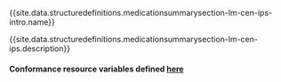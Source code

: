 {{site.data.structuredefinitions.medicationsummarysection-lm-cen-ips-intro.name}}

{{site.data.structuredefinitions.medicationsummarysection-lm-cen-ips.description}}

#### Conformance resource variables defined [here](http://wiki.hl7.org/index.php?title=IG_Publisher_Documentation#Jekyll)
